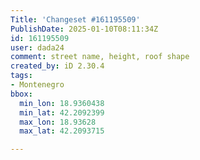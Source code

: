 ```yaml
---
Title: 'Changeset #161195509'
PublishDate: 2025-01-10T08:11:34Z
id: 161195509
user: dada24
comment: street name, height, roof shape
created_by: iD 2.30.4
tags:
- Montenegro
bbox:
  min_lon: 18.9360438
  min_lat: 42.2092399
  max_lon: 18.93628
  max_lat: 42.2093715

---
```


